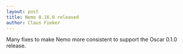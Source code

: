 ```yaml
---
layout: post
title: Nemo 0.16.0 released
author: Claus Fieker
---
```

Many fixes to make Nemo more consistent to support the Oscar 0.1.0 release.
